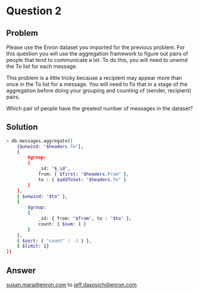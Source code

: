 # Question 2

## Problem

Please use the Enron dataset you imported for the previous problem. For this question you will use the aggregation framework to figure out pairs of people that tend to communicate a lot. To do this, you will need to unwind the To list for each message.

This problem is a little tricky because a recipient may appear more than once in the To list for a message. You will need to fix that in a stage of the aggregation before doing your grouping and counting of (sender, recipient) pairs.

Which pair of people have the greatest number of messages in the dataset?

## Solution
```sh
> db.messages.aggregate([
    {$unwind: "$headers.To"},
    {
		$group: 
        {
            _id: "$_id",
            from: { $first: "$headers.From" },
            to : { $addToSet: "$headers.To" }
        }
    },
    { $unwind: "$to" },
    { 
        $group: 
        { 
            _id: { from: "$from", to : "$to" },
            count: { $sum: 1 } 
        }
    }, 
    { $sort: { "count" : -1 } },
    { $limit: 1}
])
```
## Answer

susan.mara@enron.com to jeff.dasovich@enron.com
